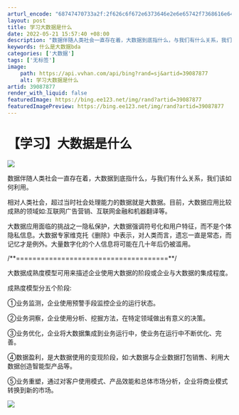 ```yaml
---
arturl_encode: "68747470733a2f:2f626c6f672e6373646e2e6e65742f7368616e6469616e6b65:2f61727469636c652f64657461696c732f3339303837383737"
layout: post
title: 学习大数据是什么
date: 2022-05-21 15:57:40 +08:00
description: "数据伴随人类社会一直存在着，大数据到底指什么，与我们有什么关系，我们该如何利"
keywords: 什么是大数据bda
categories: ['大数据']
tags: ['无标签']
image:
    path: https://api.vvhan.com/api/bing?rand=sj&artid=39087877
    alt: 学习大数据是什么
artid: 39087877
render_with_liquid: false
featuredImage: https://bing.ee123.net/img/rand?artid=39087877
featuredImagePreview: https://bing.ee123.net/img/rand?artid=39087877
---
```


# 【学习】大数据是什么

![](https://img-blog.csdn.net/20140905232309968)

数据伴随人类社会一直存在着，大数据到底指什么，与我们有什么关系，我们该如何利用。
  

相对人类社会，超过当时社会处理能力的数据就是大数据。目前，大数据应用比较成熟的领域如:互联网广告营销、互联网金融和机器翻译等。
  

大数据应用面临的挑战之一隐私保护，大数据强调符号化和用户特征，而不是个体隐私信息。大数据专家维克托《删除》中表示，对人类而言，遗忘一直是常态，而记忆才是例外。大量数字化的个人信息将可能在几十年后仍被滥用。

/\*\*=====================================\*\*/

大数据成熟度模型可用来描述企业使用大数据的阶段或企业与大数据的集成程度。
  

成熟度模型分五个阶段:
  

①业务监测，企业使用预警手段监控企业的运行状态。
  

②业务洞察，企业使用分析、挖掘方法，在特定领域做出有意义的决策。
  

③业务优化，企业将大数据集成到业务运行中，使业务在运行中不断优化、完善。
  

④数据盈利，是大数据使用的变现阶段，如:大数据与企业数据打包销售、利用大数据创造智能型产品等。
  

⑤业务重塑，通过对客户使用模式、产品效能和总体市场分析，企业将商业模式转换到新的市场。

![](https://img-blog.csdn.net/20140905232338142)